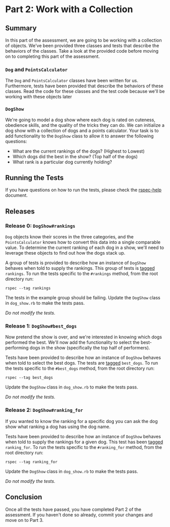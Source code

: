# Part 2: Work with a Collection
## Summary
In this part of the assessment, we are going to be working with a collection of objects.  We've been provided three classes and tests that describe the behaviors of the classes.  Take a look at the provided code before moving on to completing this part of the assessment.

### `Dog` and `PointsCalculator`
The `Dog` and `PointsCalculator` classes have been written for us.  Furthermore, tests have been provided that describe the behaviors of these classes.  Read the code for these classes and the test code because we'll be working with these objects later

### `DogShow`
We're going to model a dog show where each dog is rated on cuteness, obedience skills, and the quality of the tricks they can do. We can initialize a dog show with a collection of dogs and a points calculator. Your task is to add functionality to the `DogShow` class to allow it to answer the following questions:

- What are the current rankings of the dogs? (Highest to Lowest)
- Which dogs did the best in the show? (Top half of the dogs)
- What rank is a particular dog currently holding?

## Running the Tests
If you have questions on how to run the tests, please check the [rspec-help](../rspec-help.md) document.

## Releases
### Release 0: `DogShow#rankings`
`Dog` objects know their scores in the three categories, and the `PointsCalculator` knows how to convert this data into a single comparable value. To determine the current ranking of each dog in a show, we'll need to leverage these objects to find out how the dogs stack up.

A group of tests is provided to describe how an instance of `DogShow` behaves when told to supply the rankings.  This group of tests is [tagged](https://www.relishapp.com/rspec/rspec-core/v/2-4/docs/command-line/tag-option) `rankings`.  To run the tests specific to the `#rankings` method, from the root directory run:

```
rspec --tag rankings
```

The tests in the example group should be failing.  Update the `DogShow` class in `dog_show.rb` to make the tests pass.

*Do not modify the tests.*

### Release 1:  `DogShow#best_dogs`
Now pretend the show is over, and we're interested in knowing which dogs performed the best. We'll now add the functionality to select the best-performing dogs in the show (specifically the top half of performers).

Tests have been provided to describe how an instance of `DogShow` behaves when told to select the best dogs.  The tests are [tagged](https://www.relishapp.com/rspec/rspec-core/v/2-4/docs/command-line/tag-option) `best_dogs`.  To run the tests specific to the `#best_dogs` method, from the root directory run:

```
rspec --tag best_dogs
```

Update the `DogShow` class in `dog_show.rb` to make the tests pass.

*Do not modify the tests.*

### Release 2: `DogShow#ranking_for`
If you wanted to know the ranking for a specific dog you can ask the dog show what ranking a dog has using the dog name.

Tests have been provided to describe how an instance of `DogShow` behaves when told to supply the rankings for a given dog. This test has been [tagged](https://www.relishapp.com/rspec/rspec-core/v/2-4/docs/command-line/tag-option) `ranking_for`. To run the tests specific to the `#ranking_for` method, from the root directory run:

```
rspec --tag ranking_for
```

Update the `DogShow` class in `dog_show.rb` to make the tests pass.

*Do not modify the tests.*

## Conclusion
Once all the tests have passed, you have completed Part 2 of the assessment.  If you haven't done so already, commit your changes and move on to Part 3.
